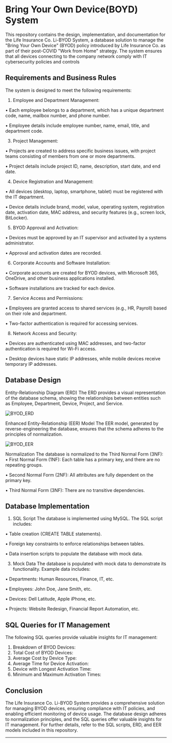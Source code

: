 # Bring Your Own Device(BOYD) System

This repository contains the design, implementation, and documentation for the Life Insurance Co. Li-BYOD System, a database solution to manage the "Bring Your Own Device" (BYOD) policy introduced by Life Insurance Co. as part of their post-COVID "Work from Home" strategy. The system ensures that all devices connecting to the company network comply with IT cybersecurity policies and controls

## Requirements and Business Rules
The system is designed to meet the following requirements:
1.	Employee and Department Management:
   
 •	Each employee belongs to a department, which has a unique department code, name, mailbox number, and phone number.

 •	Employee details include employee number, name, email, title, and department code.
 
3.	Project Management:

 •	Projects are created to address specific business issues, with project teams consisting of members from one or more departments.
 
 •	Project details include project ID, name, description, start date, and end date.

4.	Device Registration and Management:

 •	All devices (desktop, laptop, smartphone, tablet) must be registered with the IT department.
 
 •	Device details include brand, model, value, operating system, registration date, activation date, MAC address, and security features (e.g., screen lock, BitLocker).

5.	BYOD Approval and Activation:

 •	Devices must be approved by an IT supervisor and activated by a systems administrator.

 •	Approval and activation dates are recorded.

6.	Corporate Accounts and Software Installation:
 
 •	Corporate accounts are created for BYOD devices, with Microsoft 365, OneDrive, and other business applications installed.
 
 •	Software installations are tracked for each device.

7.	Service Access and Permissions:

 •	Employees are granted access to shared services (e.g., HR, Payroll) based on their role and department.

 •	Two-factor authentication is required for accessing services.
 
8.	Network Access and Security:

 •	Devices are authenticated using MAC addresses, and two-factor authentication is required for Wi-Fi access.

 •	Desktop devices have static IP addresses, while mobile devices receive temporary IP addresses.

## Database Design
Entity-Relationship Diagram (ERD)
The ERD provides a visual representation of the database schema, showing the relationships between entities such as Employee, Department, Device, Project, and Service.

![BYOD_ERD](https://github.com/user-attachments/assets/cac55c4e-b6de-4c7d-a2fa-adbe9ba539c1)

Enhanced Entity-Relationship (EER) Model
The EER model, generated by reverse-engineering the database, ensures that the schema adheres to the principles of normalization.

![BYOD_EER](https://github.com/user-attachments/assets/ffe020c6-0dab-4964-b77e-9c53c5ec08cf)

Normalization
The database is normalized to the Third Normal Form (3NF):
•	First Normal Form (1NF): Each table has a primary key, and there are no repeating groups.

•	Second Normal Form (2NF): All attributes are fully dependent on the primary key.

•	Third Normal Form (3NF): There are no transitive dependencies.

## Database Implementation
1. SQL Script
The database is implemented using MySQL. The SQL script includes:

 •	Table creation (CREATE TABLE statements).

 •	Foreign key constraints to enforce relationships between tables.

 •	Data insertion scripts to populate the database with mock data.

3. Mock Data
The database is populated with mock data to demonstrate its functionality. Example data includes:

 •	Departments: Human Resources, Finance, IT, etc.

 •	Employees: John Doe, Jane Smith, etc.

 •	Devices: Dell Latitude, Apple iPhone, etc.

 •	Projects: Website Redesign, Financial Report Automation, etc.

## SQL Queries for IT Management
The following SQL queries provide valuable insights for IT management:
1.	Breakdown of BYOD Devices:
2.	Total Cost of BYOD Devices:
3.	Average Cost by Device Type:
4.	Average Time for Device Activation:
5.	Device with Longest Activation Time:
6.	Minimum and Maximum Activation Times:

## Conclusion
The Life Insurance Co. Li-BYOD System provides a comprehensive solution for managing BYOD devices, ensuring compliance with IT policies, and enabling efficient monitoring of device usage. The database design adheres to normalization principles, and the SQL queries offer valuable insights for IT management.
For further details, refer to the SQL scripts, ERD, and EER models included in this repository.
________________________________________

